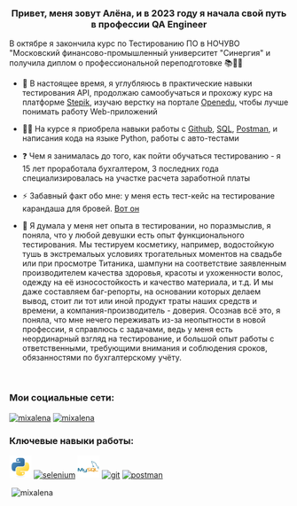 <!--
### Hi there 👋
**MixAlena/MixAlena** is a ✨ _special_ ✨ repository because its `README.md` (this file) appears on your GitHub profile.

Here are some ideas to get you started:

- 🔭 I’m currently working on ...
- 🌱 I’m currently learning ...
- 👯 I’m looking to collaborate on ...
- 🤔 I’m looking for help with ...
- 💬 Ask me about ...
- 📫 How to reach me: ...
- 😄 Pronouns: ...
- ⚡ Fun fact: ...
-->

<!-- <div align="center">
<img src="" align="center" style="width: 100%" />
</div>  -->

### <div align="center">Привет, меня зовут Алёна, и в 2023 году я начала свой путь в профессии QA Engineer 
В октябре я закончила курс по Тестированию ПО в НОЧУВО "Московский финансово-промышленный университет "Синергия" и получила диплом о профессиональной переподготовке 📚👩‍🎓</div>

- 🌱 В настоящее время, я углубляюсь в практические навыки тестирования API, продолжаю самообучаться и прохожу курс на платформе [Stepik](https://stepik.org/course/116411/info), изучаю верстку на портале [Openedu](https://apps.openedu.ru/learning/course/course-v1:ITMOUniversity+WEBDEV+self_2023/block-v1:ITMOUniversity+WEBDEV+self_2023+type@sequential+block@92ef390b1d654f1eac92d1c50e21bece/block-v1:ITMOUniversity+WEBDEV+self_2023+type@vertical+block@bd33e0ee9026427fb21490951862b2be), чтобы лучше понимать работу Web-приложений
  
- 👩‍💻 На курсе я приобрела навыки работы с [Github](https://github.com/MixAlena), [SQL](https://sql-academy.org/ru), [Postman](https://web.postman.co/workspace/My-Workspace~365bee74-0892-459a-875c-7c97d6fa2829/request/30371243-005a7779-8816-4f01-8f24-41833448901e), и написания кода на языке Python, работы с авто-тестами

- ❓ Чем я занималась до того, как пойти обучаться тестированию - я 15 лет проработала бухгалтером, 3 последних года специализировалась на участке расчета заработной платы

- ⚡ Забавный факт обо мне: у меня есть тест-кейс на тестирование карандаша для бровей. [Вот он](https://app.qase.io/project/TEST?case=6&suite=3)

- 🤔 Я думала у меня нет опыта в тестировании, но поразмыслив, я поняла, что у любой девушки есть опыт функционального тестирования. Мы тестируем косметику, например, водостойкую тушь в экстремальых условиях трогательных моментов на свадьбе или при просмотре Титаника, шампуни на соответствие заявленным производителем качества здоровья, красоты и ухоженности волос, одежду на её износостойкость и качество материала, и т.д. И мы даже составляем баг-репорты, на основании которых делаем вывод, стоит ли тот или иной продукт траты наших средств и времени, а компания-производитель - доверия. Осознав всё это, я поняла, что мне нечего переживать из-за неопытности в новой профессии, я справлюсь с задачами, ведь у меня есть неординарный взгляд на тестирование, и большой опыт работы с ответственными, требующими внимания и соблюдения сроков, обязанностями по бухгалтерскому учёту.

<br/>  

<h3 align="left">Мои социальные сети:</h3>
<p align="left">
<a href="https://instagram.com/mixalena" target="blank"><img align="center" src="https://raw.githubusercontent.com/rahuldkjain/github-profile-readme-generator/master/src/images/icons/Social/instagram.svg" alt="mixalena" height="30" width="40" /></a> <a href="https://vk.com/mixalena" rel="nofollow"><img align="center" src="https://pngicon.ru/file/uploads/vk.png" alt="mixalena" width="30" style="max-width: 100%;"/></a>
</p>

<h3 align="left">Ключевые навыки работы:</h3>
<p align="left"> <a href="https://www.python.org" target="_blank" rel="noreferrer"><img src="https://raw.githubusercontent.com/devicons/devicon/master/icons/python/python-original.svg" alt="python" width="40" height="40"/></a> <a href="https://www.selenium.dev" target="_blank" rel="noreferrer"><img src="https://raw.githubusercontent.com/detain/svg-logos/780f25886640cef088af994181646db2f6b1a3f8/svg/selenium-logo.svg" alt="selenium" width="40" height="40"/></a> <a href="https://www.mysql.com/" target="_blank" rel="noreferrer"><img src="https://raw.githubusercontent.com/devicons/devicon/master/icons/mysql/mysql-original-wordmark.svg" alt="mysql" width="40" height="40"/></a> <a href="https://git-scm.com/" target="_blank" rel="noreferrer"><img src="https://www.vectorlogo.zone/logos/git-scm/git-scm-icon.svg" alt="git" width="40" height="40"/></a> <a href="https://postman.com" target="_blank" rel="noreferrer"><img src="https://www.vectorlogo.zone/logos/getpostman/getpostman-icon.svg" alt="postman" width="40" height="40"/></a> </p>

<p>&nbsp;<img align="center" src="https://github-readme-stats.vercel.app/api?username=mixalena&show_icons=true&locale=en" alt="mixalena" /></p>
